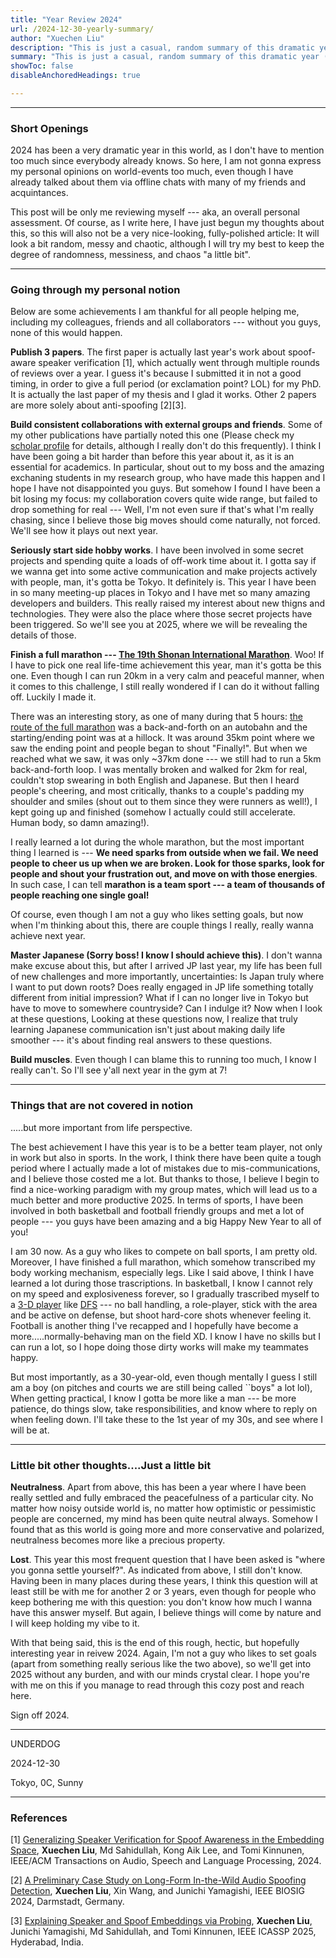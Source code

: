 ```yaml
---
title: "Year Review 2024" 
url: /2024-12-30-yearly-summary/
author: "Xuechen Liu"
description: "This is just a casual, random summary of this dramatic year (as I am)."
summary: "This is just a casual, random summary of this dramatic year (as I am)."
showToc: false
disableAnchoredHeadings: true

---
```


---
### Short Openings
2024 has been a very dramatic year in this world, as I don't have to mention too much since everybody already knows. So here, I am not gonna express my personal opinions on world-events too much, even though I have already talked about them via offline chats with many of my friends and acquintances. 

This post will be only me reviewing myself --- aka, an overall personal assessment. Of course, as I write here, I have just begun my thoughts about this, so this will also not be a very nice-looking, fully-polished article: It will look a bit random, messy and chaotic, although I will try my best to keep the degree of randomness, messiness, and chaos "a little bit".

-------------------
### Going through my personal notion
Below are some achievements I am thankful for all people helping me, including my colleagues, friends and all collaborators --- without you guys, none of this would happen.

**Publish 3 papers**. The first paper is actually last year's work about spoof-aware speaker verification [1], which actually went through multiple rounds of reviews over a year. I guess it's because I submitted it in not a good timing, in order to give a full period (or exclamation point? LOL) for my PhD. It is actually the last paper of my thesis and I glad it works. Other 2 papers are more solely about anti-spoofing [2][3].

**Build consistent collaborations with external groups and friends**. Some of my other publications have partially noted this one (Please check my [scholar profile](https://scholar.google.com/citations?user=Xou0DaUAAAAJ&hl=en) for details, although I really don't do this frequently). I think I have been going a bit harder than before this year about it, as it is an essential for academics. In particular, shout out to my boss and the amazing exchaning students in my research group, who have made this happen and I hope I have not disappointed you guys. But somehow I found I have been a bit losing my focus: my collaboration covers quite wide range, but failed to drop something for real --- Well, I'm not even sure if that's what I'm really chasing, since I believe those big moves should come naturally, not forced. We'll see how it plays out next year.

**Seriously start side hobby works**. I have been involved in some secret projects and spending quite a loads of off-work time about it. I gotta say if we wanna get into some active communication and make projects actively with people, man, it's gotta be Tokyo. It definitely is. This year I have been in so many meeting-up places in Tokyo and I have met so many amazing developers and builders. This really raised my interest about new thigns and technologies. They were also the place where those secret projects have been triggered. So we'll see you at 2025, where we will be revealing the details of those.

**Finish a full marathon --- [The 19th Shonan International Marathon](https://www.shonan-kokusai.jp)**. Woo! If I have to pick one real life-time achievement this year, man it's gotta be this one. Even though I can run 20km in a very calm and peaceful manner, when it comes to this challenge, I still really wondered if I can do it without falling off. Luckily I made it.

There was an interesting story, as one of many during that 5 hours: [the route of the full marathon](https://www.shonan-kokusai.jp/wp-content/themes/19th/images/course-1.jpg) was a back-and-forth on an autobahn and the starting/ending point was at a hillock. It was around 35km point where we saw the ending point and people began to shout "Finally!". But when we reached what we saw, it was only ~37km done --- we still had to run a 5km back-and-forth loop. I was mentally broken and walked for 2km for real, couldn't stop swearing in both English and Japanese. But then I heard people's cheering, and most critically, thanks to a couple's padding my shoulder and smiles (shout out to them since they were runners as well!), I kept going up and finished (somehow I actually could still accelerate. Human body, so damn amazing!). 

I really learned a lot during the whole marathon, but the most important thing I learned is --- **We need sparks from outside when we fail. We need people to cheer us up when we are broken. Look for those sparks, look for people and shout your frustration out, and move on with those energies**. In such case, I can tell **marathon is a team sport --- a team of thousands of people reaching one single goal!**

Of course, even though I am not a guy who likes setting goals, but now when I'm thinking about this, there are couple things I really, really wanna achieve next year.

**Master Japanese (Sorry boss! I know I should achieve this)**. I don't wanna make excuse about this, but after I arrived JP last year, my life has been full of new challenges and more importantly, uncertainties: Is Japan truly where I want to put down roots? Does really engaged in JP life something totally different from initial impression? What if I can no longer live in Tokyo but have to move to somewhere countryside? Can I indulge it? Now when I look at these questions, Looking at these questions now, I realize that truly learning Japanese communication isn't just about making daily life smoother --- it's about finding real answers to these questions.

**Build muscles**. Even though I can blame this to running too much, I know I really can't. So I'll see y'all next year in the gym at 7!

-------------------
### Things that are not covered in notion
.....but more important from life perspective.

The best achievement I have this year is to be a better team player, not only in work but also in sports. In the work, I think there have been quite a tough period where I actually made a lot of mistakes due to mis-communications, and I believe those costed me a lot. But thanks to those, I believe I begin to find a nice-working paradigm with my group mates, which will lead us to a much better and more productive 2025. In terms of sports, I have been involved in both basketball and football friendly groups and met a lot of people --- you guys have been amazing and a big Happy New Year to all of you!

I am 30 now. As a guy who likes to compete on ball sports, I am pretty old. Moreover, I have finished a full marathon, which somehow transcribed my body working mechanism, especially legs. Like I said above, I think I have learned a lot during those trascriptions.
In basketball, I know I cannot rely on my speed and explosiveness forever, so I gradually trascribed myself to a [3-D player](https://hoopstudent.com/basketball-3-and-d-player) like [DFS](https://www.basketball-reference.com/players/f/finnedo01.html) --- no ball handling, a role-player, stick with the area and be active on defense, but shoot hard-core shots whenever feeling it. Football is another thing I've recapped and I hopefully have become a more.....normally-behaving man on the field XD. I know I have no skills but I can run a lot, so I hope doing those dirty works will make my teammates happy.

But most importantly, as a 30-year-old, even though mentally I guess I still am a boy (on pitches and courts we are still being called ``boys" a lot lol), When getting practical, I know I gotta be more like a man --- be more patience, do things slow, take responsibilities, and know where to reply on when feeling down. I'll take these to the 1st year of my 30s, and see where I will be at.

-------------------
### Little bit other thoughts....Just a little bit
**Neutralness**. Apart from above, this has been a year where I have been really settled and fully embraced the peacefulness of a particular city. No matter how noisy outside world is, no matter how optimistic or pessimistic people are concerned, my mind has been quite neutral always. Somehow I found that as this world is going more and more conservative and polarized, neutralness becomes more like a precious property. 

**Lost**. This year this most frequent question that I have been asked is "where you gonna settle yourself?". As indicated from above, I still don't know. Having been in many places during these years, I think this question will at least still be with me for another 2 or 3 years, even though for people who keep bothering me with this question: you don't know how much I wanna have this answer myself. But again, I believe things will come by nature and I will keep holding my vibe to it.

With that being said, this is the end of this rough, hectic, but hopefully interesting year in reivew 2024. Again, I'm not a guy who likes to set goals (apart from something really serious like the two above), so we'll get into 2025 without any burden, and with our minds crystal clear. I hope you're with me on this if you manage to read through this cozy post and reach here.

Sign off 2024.

-------------

UNDERDOG 

2024-12-30

Tokyo, 0C, Sunny

-------------------
### References
[1] [Generalizing Speaker Verification for Spoof Awareness in the Embedding Space](https://arxiv.org/abs/2401.11156), **Xuechen Liu**, Md Sahidullah, Kong Aik Lee, and Tomi Kinnunen, IEEE/ACM Transactions on Audio, Speech and Language Processing, 2024.

[2] [A Preliminary Case Study on Long-Form In-the-Wild Audio Spoofing Detection](https://arxiv.org/abs/2408.14066), **Xuechen Liu**, Xin Wang, and Junichi Yamagishi, IEEE BIOSIG 2024, Darmstadt, Germany.

[3] [Explaining Speaker and Spoof Embeddings via Probing](https://arxiv.org/abs/2412.18191), **Xuechen Liu**, Junichi Yamagishi, Md Sahidullah, and Tomi Kinnunen, IEEE ICASSP 2025, Hyderabad, India.